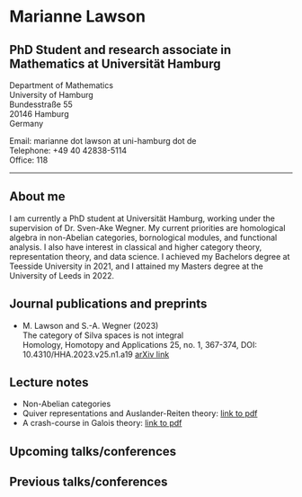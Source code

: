# Marianne Lawson 

## PhD Student and research associate in Mathematics at Universität Hamburg


Department of Mathematics <br> University of Hamburg <br> Bundesstraße 55 <br> 20146 Hamburg <br> Germany



Email: marianne dot lawson at uni-hamburg dot de <br> Telephone: +49 40 42838-5114  <br> Office: 118

___________

## About me 

I am currently a PhD student at Universität Hamburg, working under the supervision of Dr. Sven-Ake Wegner. My current priorities are homological algebra in non-Abelian categories, bornological modules, and functional analysis. I also have interest in classical and higher category theory, representation theory, and data science. I achieved my Bachelors degree at Teesside University in 2021, and I attained my Masters degree at the University of Leeds in 2022.

## Journal publications and preprints


* M. Lawson and S.-A. Wegner (2023) <br> The category of Silva spaces is not integral <br> Homology, Homotopy and Applications 25, no. 1, 367-374, DOI: 10.4310/HHA.2023.v25.n1.a19 [arXiv link](https://arxiv.org/abs/2107.13901#)



## Lecture notes

* Non-Abelian categories
* Quiver representations and Auslander-Reiten theory: [link to pdf](https://drive.google.com/file/d/1YN-vLHjPd50yqjLkMUeYwGYmHAkGATPW/view?usp=share_link)
* A crash-course in Galois theory: [link to pdf](https://drive.google.com/file/d/1pBR79lZmQp4OlZMj4yXZ4d83iEXCUSn1/view?usp=share_link)

## Upcoming talks/conferences


## Previous talks/conferences 

